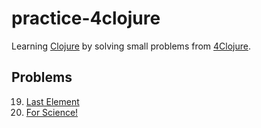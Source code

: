 # practice-4clojure

Learning [Clojure][1] by solving small problems from [4Clojure][2].


## Problems

19. [Last Element](http://www.4clojure.com/problem/19)
117. [For Science!](http://www.4clojure.com/problem/117)


[1]: http://clojure.org/
[2]: http://www.4clojure.com/
